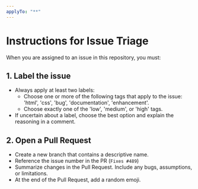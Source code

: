 ```yaml
---
applyTo: "**"
---
```


# Instructions for Issue Triage

When you are assigned to an issue in this repository, you must:

## 1. Label the issue
- Always apply at least two labels:
    - Choose one or more of the following tags that apply to the issue: 'html', 'css', 'bug', 'documentation', 'enhancement'.
    - Choose exactly one of the 'low', 'medium', or 'high' tags.
- If uncertain about a label, choose the best option and explain the reasoning in a comment.

## 2. Open a Pull Request
- Create a new branch that contains a descriptive name.
- Reference the issue number in the PR (`Fixes #489`)
- Summarize changes in the Pull Request. Include any bugs, assumptions, or limitations.
- At the end of the Pull Request, add a random emoji.